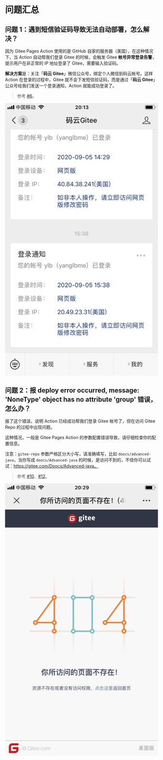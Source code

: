 # 问题汇总

## 问题 1：遇到短信验证码导致无法自动部署，怎么解决？

因为 Gitee Pages Action 使用的是 GitHub 自家的服务器（美国），在这种情况下，当 Action 自动帮我们登录 Gitee 的时候，会触发 Gitee **帐号异常登录告警**，提示用户在非正常的 IP 地址登录了 Gitee，需要输入验证码。

**解决方案**是：关注「**码云 Gitee**」​微信公众号，绑定个人微信到码云帐号。这样 Action 在登录的过程中，Gitee 就不会下发短信验证码，而是通过「**码云 Gitee**」公众号给我们发送一个登录通知，Action 就能成功登录了。

> 参考 [#6](https://github.com/yanglbme/gitee-pages-action/issues/6)。

![](./images/gitee_notification.png)

## 问题 2：报 deploy error occurred, message: 'NoneType' object has no attribute 'group' 错误，怎么办？

报了这个错误，说明 Action 已经成功帮我们登录 Gitee 帐号了，但在访问 Gitee Repo 的过程中出现问题。

这种情况，一般是 Gitee Pages Action 的参数配置错误导致，请仔细检查你的配置信息。

注意：`gitee-repo` 参数严格区分大小写，请准确填写，比如 `doocs/advanced-java`，当你写成 `doocs/Advanced-java` 的时候，是访问不到的，不信你可以试试：https://gitee.com/Doocs/Advanced-java。

> 参考 [#10](https://github.com/yanglbme/gitee-pages-action/issues/10)、[#12](https://github.com/yanglbme/gitee-pages-action/issues/12)。

![](./images/404.png)
